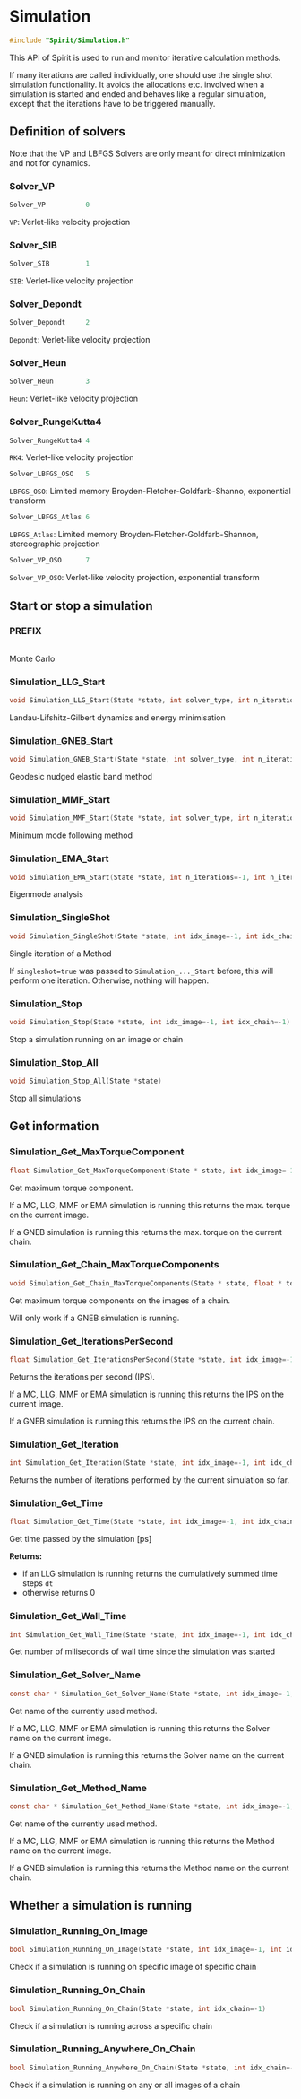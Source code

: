 

Simulation
====================================================================

```C
#include "Spirit/Simulation.h"
```

This API of Spirit is used to run and monitor iterative calculation methods.

If many iterations are called individually, one should use the single shot simulation functionality.
It avoids the allocations etc. involved when a simulation is started and ended and behaves like a
regular simulation, except that the iterations have to be triggered manually.



Definition of solvers
--------------------------------------------------------------------

Note that the VP and LBFGS Solvers are only meant for direct minimization and not for dynamics.



### Solver_VP

```C
Solver_VP          0
```

`VP`: Verlet-like velocity projection



### Solver_SIB

```C
Solver_SIB         1
```

`SIB`: Verlet-like velocity projection



### Solver_Depondt

```C
Solver_Depondt     2
```

`Depondt`: Verlet-like velocity projection



### Solver_Heun

```C
Solver_Heun        3
```

`Heun`: Verlet-like velocity projection



### Solver_RungeKutta4

```C
Solver_RungeKutta4 4
```

`RK4`: Verlet-like velocity projection


```C
Solver_LBFGS_OSO   5
```

`LBFGS_OSO`: Limited memory Broyden-Fletcher-Goldfarb-Shanno, exponential transform


```C
Solver_LBFGS_Atlas 6
```

`LBFGS_Atlas`: Limited memory Broyden-Fletcher-Goldfarb-Shannon, stereographic projection


```C
Solver_VP_OSO      7
```

`Solver_VP_OSO`: Verlet-like velocity projection, exponential transform


Start or stop a simulation
--------------------------------------------------------------------



### PREFIX

```C

```

Monte Carlo



### Simulation_LLG_Start

```C
void Simulation_LLG_Start(State *state, int solver_type, int n_iterations=-1, int n_iterations_log=-1, bool singleshot=false, int idx_image=-1, int idx_chain=-1)
```

Landau-Lifshitz-Gilbert dynamics and energy minimisation



### Simulation_GNEB_Start

```C
void Simulation_GNEB_Start(State *state, int solver_type, int n_iterations=-1, int n_iterations_log=-1, bool singleshot=false, int idx_chain=-1)
```

Geodesic nudged elastic band method



### Simulation_MMF_Start

```C
void Simulation_MMF_Start(State *state, int solver_type, int n_iterations=-1, int n_iterations_log=-1, bool singleshot=false, int idx_image=-1, int idx_chain=-1)
```

Minimum mode following method



### Simulation_EMA_Start

```C
void Simulation_EMA_Start(State *state, int n_iterations=-1, int n_iterations_log=-1, bool singleshot=false, int idx_image=-1, int idx_chain=-1)
```

Eigenmode analysis



### Simulation_SingleShot

```C
void Simulation_SingleShot(State *state, int idx_image=-1, int idx_chain=-1)
```

Single iteration of a Method

If `singleshot=true` was passed to `Simulation_..._Start` before, this will perform one iteration.
Otherwise, nothing will happen.



### Simulation_Stop

```C
void Simulation_Stop(State *state, int idx_image=-1, int idx_chain=-1)
```

Stop a simulation running on an image or chain



### Simulation_Stop_All

```C
void Simulation_Stop_All(State *state)
```

Stop all simulations



Get information
--------------------------------------------------------------------



### Simulation_Get_MaxTorqueComponent

```C
float Simulation_Get_MaxTorqueComponent(State * state, int idx_image=-1, int idx_chain=-1)
```

Get maximum torque component.

If a MC, LLG, MMF or EMA simulation is running this returns the max. torque on the current image.

If a GNEB simulation is running this returns the max. torque on the current chain.



### Simulation_Get_Chain_MaxTorqueComponents

```C
void Simulation_Get_Chain_MaxTorqueComponents(State * state, float * torques, int idx_chain=-1)
```

Get maximum torque components on the images of a chain.

Will only work if a GNEB simulation is running.



### Simulation_Get_IterationsPerSecond

```C
float Simulation_Get_IterationsPerSecond(State *state, int idx_image=-1, int idx_chain=-1)
```

Returns the iterations per second (IPS).

If a MC, LLG, MMF or EMA simulation is running this returns the IPS on the current image.

If a GNEB simulation is running this returns the IPS on the current chain.



### Simulation_Get_Iteration

```C
int Simulation_Get_Iteration(State *state, int idx_image=-1, int idx_chain=-1)
```

Returns the number of iterations performed by the current simulation so far.



### Simulation_Get_Time

```C
float Simulation_Get_Time(State *state, int idx_image=-1, int idx_chain=-1)
```

Get time passed by the simulation [ps]

**Returns:**
- if an LLG simulation is running returns the cumulatively summed time steps `dt`
- otherwise returns 0



### Simulation_Get_Wall_Time

```C
int Simulation_Get_Wall_Time(State *state, int idx_image=-1, int idx_chain=-1)
```

Get number of miliseconds of wall time since the simulation was started



### Simulation_Get_Solver_Name

```C
const char * Simulation_Get_Solver_Name(State *state, int idx_image=-1, int idx_chain=-1)
```

Get name of the currently used method.

If a MC, LLG, MMF or EMA simulation is running this returns the Solver name on the current image.

If a GNEB simulation is running this returns the Solver name on the current chain.



### Simulation_Get_Method_Name

```C
const char * Simulation_Get_Method_Name(State *state, int idx_image=-1, int idx_chain=-1)
```

Get name of the currently used method.

If a MC, LLG, MMF or EMA simulation is running this returns the Method name on the current image.

If a GNEB simulation is running this returns the Method name on the current chain.



Whether a simulation is running
--------------------------------------------------------------------



### Simulation_Running_On_Image

```C
bool Simulation_Running_On_Image(State *state, int idx_image=-1, int idx_chain=-1)
```

Check if a simulation is running on specific image of specific chain



### Simulation_Running_On_Chain

```C
bool Simulation_Running_On_Chain(State *state, int idx_chain=-1)
```

Check if a simulation is running across a specific chain



### Simulation_Running_Anywhere_On_Chain

```C
bool Simulation_Running_Anywhere_On_Chain(State *state, int idx_chain=-1)
```

Check if a simulation is running on any or all images of a chain

